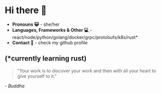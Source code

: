 # Hi there 👋

- **Pronouns 😺** - she/her
- **Languages, Frameworks & Other 💻** - react/node/python/golang/docker/grpc/protobufs/k8s/rust\*
- **Contact 📨** - check my github profile

(\*currently learning rust)
---

> "Your work is to discover your work and then with all your heart to give yourself to it."

*- Buddha*
